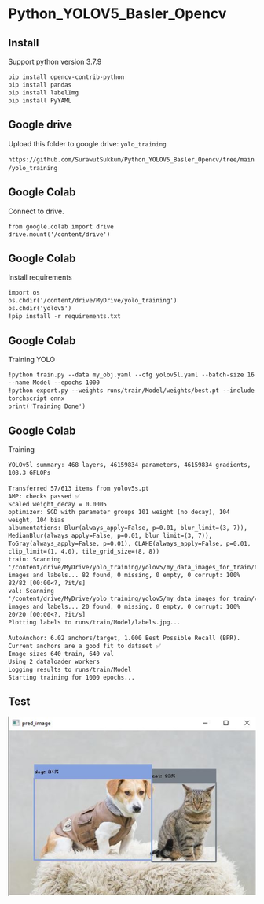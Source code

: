# Python_YOLOV5_Basler_Opencv
## Install
Support python version 3.7.9 
```
pip install opencv-contrib-python
pip install pandas 
pip install labelImg
pip install PyYAML
```
## Google drive
Upload this folder to google drive: `yolo_training` 

`https://github.com/SurawutSukkum/Python_YOLOV5_Basler_Opencv/tree/main/yolo_training`

## Google Colab
Connect to drive.
```
from google.colab import drive
drive.mount('/content/drive')
```

## Google Colab
Install requirements
```
import os
os.chdir('/content/drive/MyDrive/yolo_training')
os.chdir('yolov5')
!pip install -r requirements.txt
```

## Google Colab
Training YOLO
```
!python train.py --data my_obj.yaml --cfg yolov5l.yaml --batch-size 16 --name Model --epochs 1000
!python export.py --weights runs/train/Model/weights/best.pt --include torchscript onnx
print('Training Done')
```
## Google Colab
Training
```
YOLOv5l summary: 468 layers, 46159834 parameters, 46159834 gradients, 108.3 GFLOPs

Transferred 57/613 items from yolov5s.pt
AMP: checks passed ✅
Scaled weight_decay = 0.0005
optimizer: SGD with parameter groups 101 weight (no decay), 104 weight, 104 bias
albumentations: Blur(always_apply=False, p=0.01, blur_limit=(3, 7)), MedianBlur(always_apply=False, p=0.01, blur_limit=(3, 7)), ToGray(always_apply=False, p=0.01), CLAHE(always_apply=False, p=0.01, clip_limit=(1, 4.0), tile_grid_size=(8, 8))
train: Scanning '/content/drive/MyDrive/yolo_training/yolov5/my_data_images_for_train/train.cache' images and labels... 82 found, 0 missing, 0 empty, 0 corrupt: 100% 82/82 [00:00<?, ?it/s]
val: Scanning '/content/drive/MyDrive/yolo_training/yolov5/my_data_images_for_train/valid.cache' images and labels... 20 found, 0 missing, 0 empty, 0 corrupt: 100% 20/20 [00:00<?, ?it/s]
Plotting labels to runs/train/Model/labels.jpg... 

AutoAnchor: 6.02 anchors/target, 1.000 Best Possible Recall (BPR). Current anchors are a good fit to dataset ✅
Image sizes 640 train, 640 val
Using 2 dataloader workers
Logging results to runs/train/Model
Starting training for 1000 epochs...
```

## Test
![alt text](https://github.com/SurawutSukkum/Python_YOLOV5_Basler_Opencv/blob/main/Capture.JPG?raw=true)
